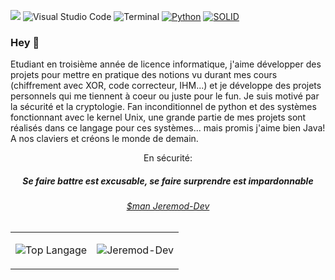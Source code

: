 
![](https://visitor-badge.glitch.me/badge?page_id=Jeremod-Dev.Jeremod-Dev)
![Visual Studio Code](https://img.shields.io/badge/--007ACC?logo=visual%20studio%20code&logoColor=ffffff)
![Terminal](https://badgen.net/badge/icon/terminal?icon=terminal&label)
[![Python](https://img.shields.io/badge/python-blue.svg)](https://shields.io/)
[![SOLID](https://img.shields.io/badge/SOLID-blue.svg)](https://shields.io/)

### Hey 👋

Etudiant en troisième année de licence informatique, j'aime développer des projets pour mettre en pratique des notions vu durant mes cours (chiffrement avec XOR, code correcteur, IHM...) et je développe des projets personnels qui me tiennent à coeur ou juste pour le fun. Je suis motivé par la sécurité et la cryptologie. Fan inconditionnel de python et des systèmes fonctionnant avec le kernel Unix, une grande partie de mes projets sont réalisés dans ce langage pour ces systèmes... mais promis j'aime bien Java! A nos claviers et créons le monde de demain.

<div align="center"><p>En sécurité:</p><h5><i>Se faire battre est excusable, se faire surprendre est impardonnable</i></h5></div>

<h6 align="center"><a href="https://jeremydron.000webhostapp.com/" target="_blank">$man Jeremod-Dev</a></h6>

<table align="center">
  <tr>
    <td>
      <img src="https://github-readme-stats.vercel.app/api/top-langs/?username=Jeremod-Dev" alt="Top Langage"/>
    </td>
    <td>
      <p align="center"> <img src="https://github-readme-stats.vercel.app/api?username=Jeremod-Dev&show_icons=true" alt="Jeremod-Dev" />
    </td>
  </tr>
</table>


